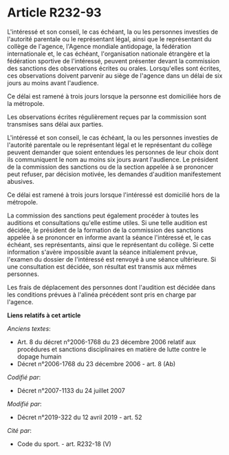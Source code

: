 # Article R232-93

L'intéressé et son conseil, le cas échéant, la ou les personnes investies de l'autorité parentale ou le représentant légal,
ainsi que le représentant du collège de l'agence, l'Agence mondiale antidopage, la fédération internationale et, le cas
échéant, l'organisation nationale étrangère et la fédération sportive de l'intéressé, peuvent présenter devant la commission
des sanctions des observations écrites ou orales. Lorsqu'elles sont écrites, ces observations doivent parvenir au siège de
l'agence dans un délai de six jours au moins avant l'audience.

Ce délai est ramené à trois jours lorsque la personne est domiciliée hors de la métropole.

Les observations écrites régulièrement reçues par la commission sont transmises sans délai aux parties.

L'intéressé et son conseil, le cas échéant, la ou les personnes investies de l'autorité parentale ou le représentant légal et
le représentant du collège peuvent demander que soient entendues les personnes de leur choix dont ils communiquent le nom au
moins six jours avant l'audience. Le président de la commission des sanctions ou de la section appelée à se prononcer peut
refuser, par décision motivée, les demandes d'audition manifestement abusives.

Ce délai est ramené à trois jours lorsque l'intéressé est domicilié hors de la métropole.

La commission des sanctions peut également procéder à toutes les auditions et consultations qu'elle estime utiles. Si une
telle audition est décidée, le président de la formation de la commission des sanctions appelée à se prononcer en informe
avant la séance l'intéressé et, le cas échéant, ses représentants, ainsi que le représentant du collège. Si cette information
s'avère impossible avant la séance initialement prévue, l'examen du dossier de l'intéressé est renvoyé à une séance
ultérieure. Si une consultation est décidée, son résultat est transmis aux mêmes personnes.

Les frais de déplacement des personnes dont l'audition est décidée dans les conditions prévues à l'alinéa précédent sont pris
en charge par l'agence.

**Liens relatifs à cet article**

_Anciens textes_:

  - Art. 8 du décret n°2006-1768 du 23 décembre 2006 relatif aux procédures et sanctions disciplinaires en matière de lutte contre le dopage humain
  - Décret n°2006-1768 du 23 décembre 2006 - art. 8 (Ab)

_Codifié par_:

  - Décret n°2007-1133 du 24 juillet 2007

_Modifié par_:

  - Décret n°2019-322 du 12 avril 2019 - art. 52

_Cité par_:

  - Code du sport. - art. R232-18 (V)
